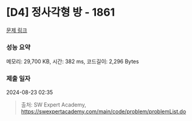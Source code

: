 # [D4] 정사각형 방 - 1861 

[문제 링크](https://swexpertacademy.com/main/code/problem/problemDetail.do?contestProbId=AV5LtJYKDzsDFAXc) 

### 성능 요약

메모리: 29,700 KB, 시간: 382 ms, 코드길이: 2,296 Bytes

### 제출 일자

2024-08-23 02:35



> 출처: SW Expert Academy, https://swexpertacademy.com/main/code/problem/problemList.do